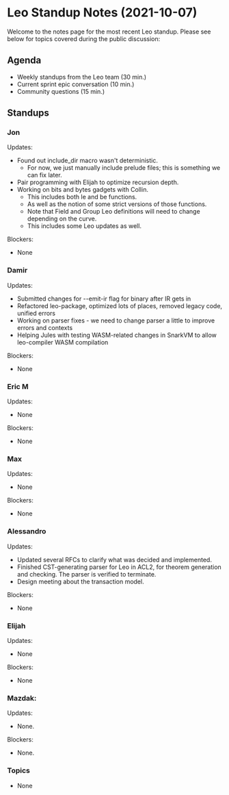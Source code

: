 # Leo Standup Notes (2021-10-07)

Welcome to the notes page for the most recent Leo standup. Please see below for topics covered during the public discussion:

## Agenda

* Weekly standups from the Leo team (30 min.)
* Current sprint epic conversation (10 min.)
* Community questions (15 min.)

## Standups

### Jon

Updates:

* Found out include_dir macro wasn't deterministic.
  * For now, we just manually include prelude files; this is something we can fix later.
* Pair programming with Elijah to optimize recursion depth.
* Working on bits and bytes gadgets with Collin.
  * This includes both le and be functions.
  * As well as the notion of some strict versions of those functions.
  * Note that Field and Group Leo definitions will need to change depending on the curve.
  * This includes some Leo updates as well.

Blockers:

* None

### Damir

Updates:

* Submitted changes for --emit-ir flag for binary after IR gets in
* Refactored leo-package, optimized lots of places, removed legacy code, unified errors
* Working on parser fixes - we need to change parser a little to improve errors and contexts
* Helping Jules with testing WASM-related changes in SnarkVM to allow leo-compiler WASM compilation

Blockers:

* None

### Eric M

Updates:

* None

Blockers:

* None

### Max

Updates:

* None

Blockers:

* None

### Alessandro

Updates:

* Updated several RFCs to clarify what was decided and implemented.
* Finished CST-generating parser for Leo in ACL2, for theorem generation and checking. The parser is verified to terminate.
* Design meeting about the transaction model.

Blockers:

* None

### Elijah

Updates:

* None

Blockers:

* None

### Mazdak:

Updates:

* None.

Blockers:

* None.

### Topics

* None

